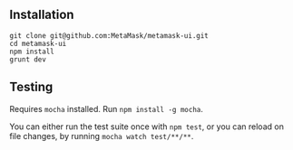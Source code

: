 ## Installation

```
git clone git@github.com:MetaMask/metamask-ui.git
cd metamask-ui
npm install
grunt dev
```

## Testing

Requires `mocha` installed. Run `npm install -g mocha`.

You can either run the test suite once with `npm test`, or you can reload on file changes, by running `mocha watch test/**/**`.
